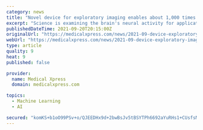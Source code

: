 ```yaml
---
category: news
title: "Novel device for exploratory imaging enables about 1,000 times more access to brain tissue"
excerpt: "Science is examining the brain's neural activity for applications ranging from innovative therapies for brain-related injuries and disease to computational learning architectures for artificial intelligence and deep neural networks."
publishedDateTime: 2021-09-20T20:15:00Z
originalUrl: "https://medicalxpress.com/news/2021-09-device-exploratory-imaging-enables-access.html"
webUrl: "https://medicalxpress.com/news/2021-09-device-exploratory-imaging-enables-access.html"
type: article
quality: 9
heat: 9
published: false

provider:
  name: Medical Xpress
  domain: medicalxpress.com

topics:
  - Machine Learning
  - AI

secured: "komKS+b1oO99PSv+o/QJEEDHx9d+2bwBsJv5tBSYTPh6692aYuRHs1+CUsfsM54Bv8H+cHRY1hPgaon5q79hzo/t92+NWNwwgiyDqK28g0fb9JgZFXB90BMPrbQmmKvoYR8kRsGleoBBNw5Jbx/RqpNl6vamk2V/1dGPd9nfAqOiKVVtQpf8A6/l9HSmSaDhSJt/PSq9J+3FNOa5810PJIflYT+1Um4ypP3UG1KDj3kNKxa8kkXRnQ+KOmhQl1pmODE0rncIhpa//hzRmDcM9bKhO/qG6kPrcuniBpOQVCAOZ12iupl2+3yEHvU4a01dvVK/N5gvzwyHy28WwmeC6LH6pSzZm2KUL1UNQKCzLxk=;le0SpHkCWL9ASaNcTnxnXw=="
---
```


